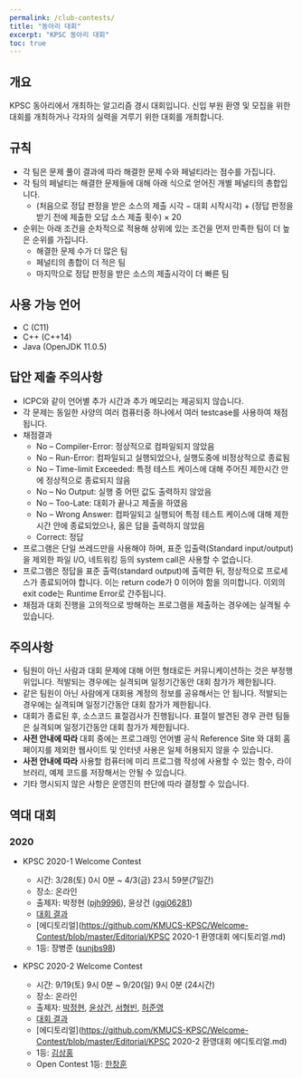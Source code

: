 ```yaml
---
permalink: /club-contests/
title: "동아리 대회"
excerpt: "KPSC 동아리 대회"
toc: true
---
```


## 개요

KPSC 동아리에서 개최하는 알고리즘 경시 대회입니다. 신입 부원 환영 및 모집을 위한 대회를 개최하거나 각자의 실력을 겨루기 위한 대회를 개최합니다.

## 규칙

* 각 팀은 문제 풀이 결과에 따라 해결한 문제 수와 페널티라는 점수를 가집니다.
* 각 팀의 페널티는 해결한 문제들에 대해 아래 식으로 얻어진 개별 페널티의 총합입니다.
    * (처음으로 정답 판정을 받은 소스의 제출 시각 − 대회 시작시각) + (정답 판정을 받기 전에 제출한 오답 소스 제출 횟수) × 20
* 순위는 아래 조건을 순차적으로 적용해 상위에 있는 조건을 먼저 만족한 팀이 더 높은 순위를 가집니다.
    * 해결한 문제 수가 더 많은 팀
    * 페널티의 총합이 더 적은 팀
    * 마지막으로 정답 판정을 받은 소스의 제출시각이 더 빠른 팀

## 사용 가능 언어

* C (C11)
* C++ (C++14)
* Java (OpenJDK 11.0.5)

## 답안 제출 주의사항

* ICPC와 같이 언어별 추가 시간과 추가 메모리는 제공되지 않습니다.
* 각 문제는 동일한 사양의 여러 컴퓨터중 하나에서 여러 testcase를 사용하여 채점됩니다.
* 채점결과
    * No – Compiler-Error: 정상적으로 컴파일되지 않았음
    * No – Run-Error: 컴파일되고 실행되었으나, 실행도중에 비정상적으로 종료됨
    * No – Time-limit Exceeded: 특정 테스트 케이스에 대해 주어진 제한시간 안에 정상적으로 종료되지 않음
    * No – No Output: 실행 중 어떤 값도 출력하지 않았음
    * No – Too-Late: 대회가 끝나고 제출을 하였음
    * No – Wrong Answer: 컴파일되고 실행되어 특정 테스트 케이스에 대해 제한시간 안에 종료되었으나, 옳은 답을 출력하지 않았음
    * Correct: 정답
* 프로그램은 단일 쓰레드만을 사용해야 하며, 표준 입출력(Standard input/output)을 제외한 파일 I/O, 네트워킹 등의 system call은 사용할 수 없습니다.
* 프로그램은 정답을 표준 출력(standard output)에 출력한 뒤, 정상적으로 프로세스가 종료되어야 합니다. 이는 return code가 0 이어야 함을 의미합니다. 이외의 exit code는 Runtime Error로 간주됩니다.
* 채점과 대회 진행을 고의적으로 방해하는 프로그램을 제출하는 경우에는 실격될 수 있습니다.

## 주의사항

* 팀원이 아닌 사람과 대회 문제에 대해 어떤 형태로든 커뮤니케이션하는 것은 부정행위입니다. 적발되는 경우에는 실격되며 일정기간동안 대회 참가가 제한됩니다.
* 같은 팀원이 아닌 사람에게 대회용 계정의 정보를 공유해서는 안 됩니다. 적발되는 경우에는 실격되며 일정기간동안 대회 참가가 제한됩니다.
* 대회가 종료된 후, 소스코드 표절검사가 진행됩니다. 표절이 발견된 경우 관련 팀들은 실격되며 일정기간동안 대회 참가가 제한됩니다.
* **사전 안내에 따라** 대회 중에는 프로그래밍 언어별 공식 Reference Site 와 대회 홈페이지를 제외한 웹사이트 및 인터넷 사용은 일체 허용되지 않을 수 있습니다.
* **사전 안내에 따라** 사용할 컴퓨터에 미리 프로그램 작성에 사용할 수 있는 함수, 라이브러리, 예제 코드를 저장해서는 안될 수 있습니다.
* 기타 명시되지 않은 사항은 운영진의 판단에 따라 결정할 수 있습니다.

## 역대 대회

### 2020

* KPSC 2020-1 Welcome Contest
    * 시간: 3/28(토) 0시 0분 ~ 4/3(금) 23시 59분(7일간)
    * 장소: 온라인
    * 출제자: 박정현 ([pjh9996](https://www.acmicpc.net/user/pjh9996)), 윤상건 ([ggj06281](https://www.acmicpc.net/user/ggj06281))
    * [대회 결과](https://github.com/KMUCS-KPSC/Welcome-Contest#KPSC-2020-1-환영대회)
    * [에디토리얼](https://github.com/KMUCS-KPSC/Welcome-Contest/blob/master/Editorial/KPSC 2020-1 환영대회 에디토리얼.md)
    * 1등: 장병준 ([sunjbs98](https://www.acmicpc.net/user/sunjbs98))

* KPSC 2020-2 Welcome Contest
    * 시간: 9/19(토) 9시 0분 ~ 9/20(일) 9시 0분 (24시간)
    * 장소: 온라인
    * 출제자: [박정현](https://www.acmicpc.net/user/pjh9996), [윤상건](https://www.acmicpc.net/user/ggj06281), [서형빈](https://www.acmicpc.net/user/antifly55), [허준영](https://www.acmicpc.net/user/jyheo98)
    * [대회 결과](https://github.com/KMUCS-KPSC/Welcome-Contest#KPSC-2020-2-환영대회)
    * [에디토리얼](https://github.com/KMUCS-KPSC/Welcome-Contest/blob/master/Editorial/KPSC 2020-2 환영대회 에디토리얼.md)
    * 1등: [김상홍](https://www.acmicpc.net/user/bconfiden2)
    * Open Contest 1등: [한창훈](https://www.acmicpc.net/user/noye)
